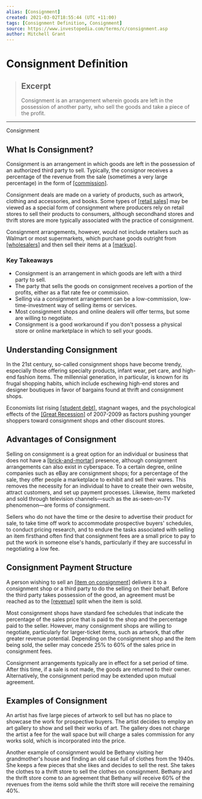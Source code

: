 ```yaml
---
alias: [Consignment]
created: 2021-03-02T18:55:44 (UTC +11:00)
tags: [Consignment Definition, Consignment]
source: https://www.investopedia.com/terms/c/consignment.asp
author: Mitchell Grant
---
```


# Consignment Definition

> ## Excerpt
> Consignment is an arrangement wherein goods are left in the possession of another party, who sell the goods and take a piece of the profit.

---

Consignment
## What Is Consignment?

Consignment is an arrangement in which goods are left in the possession of an authorized third party to sell. Typically, the consignor receives a percentage of the revenue from the sale (sometimes a very large percentage) in the form of [[commission]](https://www.investopedia.com/terms/c/commission.asp).

Consignment deals are made on a variety of products, such as artwork, clothing and accessories, and books. Some types of [[retail sales]](https://www.investopedia.com/terms/r/retail-sales.asp) may be viewed as a special form of consignment where producers rely on retail stores to sell their products to consumers, although secondhand stores and thrift stores are more typically associated with the practice of consignment.

Consignment arrangements, however, would not include retailers such as Walmart or most supermarkets, which purchase goods outright from [[wholesalers]](https://www.investopedia.com/terms/w/wholesaling.asp) and then sell their items at a [[markup]](https://www.investopedia.com/terms/m/markup.asp).

### Key Takeaways

-   Consignment is an arrangement in which goods are left with a third party to sell.
-   The party that sells the goods on consignment receives a portion of the profits, either as a flat rate fee or commission.
-   Selling via a consignment arrangement can be a low-commission, low-time-investment way of selling items or services.
-   Most consignment shops and online dealers will offer terms, but some are willing to negotiate.
-   Consignment is a good workaround if you don't possess a physical store or online marketplace in which to sell your goods.

## Understanding Consignment

In the 21st century, so-called consignment shops have become trendy, especially those offering specialty products, infant wear, pet care, and high-end fashion items. The millennial generation, in particular, is known for its frugal shopping habits, which include eschewing high-end stores and designer boutiques in favor of bargains found at thrift and consignment shops.

Economists list rising [[student debt]](https://www.investopedia.com/terms/s/student-debt.asp), stagnant wages, and the psychological effects of the [[Great Recession]](https://www.investopedia.com/terms/g/great-recession.asp) of 2007-2009 as factors pushing younger shoppers toward consignment shops and other discount stores.

## Advantages of Consignment

Selling on consignment is a great option for an individual or business that does not have a [[brick-and-mortar]](https://www.investopedia.com/terms/b/brickandmortar.asp) presence, although consignment arrangements can also exist in cyberspace. To a certain degree, online companies such as eBay are consignment shops; for a percentage of the sale, they offer people a marketplace to exhibit and sell their wares. This removes the necessity for an individual to have to create their own website, attract customers, and set up payment processes. Likewise, items marketed and sold through television channels—such as the as-seen-on-TV phenomenon—are forms of consignment.

Sellers who do not have the time or the desire to advertise their product for sale, to take time off work to accommodate prospective buyers' schedules, to conduct pricing research, and to endure the tasks associated with selling an item firsthand often find that consignment fees are a small price to pay to put the work in someone else's hands, particularly if they are successful in negotiating a low fee.

## Consignment Payment Structure

A person wishing to sell an [[item on consignment]](https://www.investopedia.com/articles/investing/110515/how-make-money-selling-kids-items-consignment-sales.asp) delivers it to a consignment shop or a third party to do the selling on their behalf. Before the third party takes possession of the good, an agreement must be reached as to the [[revenue]](https://www.investopedia.com/terms/r/revenue.asp) split when the item is sold.

Most consignment shops have standard fee schedules that indicate the percentage of the sales price that is paid to the shop and the percentage paid to the seller. However, many consignment shops are willing to negotiate, particularly for larger-ticket items, such as artwork, that offer greater revenue potential. Depending on the consignment shop and the item being sold, the seller may concede 25% to 60% of the sales price in consignment fees.

Consignment arrangements typically are in effect for a set period of time. After this time, if a sale is not made, the goods are returned to their owner. Alternatively, the consignment period may be extended upon mutual agreement.

## Examples of Consignment

An artist has five large pieces of artwork to sell but has no place to showcase the work for prospective buyers. The artist decides to employ an art gallery to show and sell their works of art. The gallery does not charge the artist a fee for the wall space but will charge a sales commission for any works sold, which is incorporated into the price.

Another example of consignment would be Bethany visiting her grandmother's house and finding an old case full of clothes from the 1940s. She keeps a few pieces that she likes and decides to sell the rest. She takes the clothes to a thrift store to sell the clothes on consignment. Bethany and the thrift store come to an agreement that Bethany will receive 60% of the revenues from the items sold while the thrift store will receive the remaining 40%.
